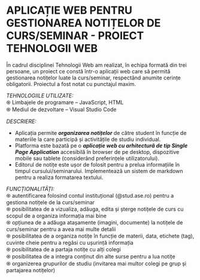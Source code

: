 # APLICAȚIE WEB PENTRU GESTIONAREA NOTIȚELOR DE CURS/SEMINAR - PROIECT TEHNOLOGII WEB

În cadrul disciplinei Tehnologii Web am realizat, în echipa formată din trei persoane, un proiect ce constă într-o aplicații web care să permită gestionarea notițelor luate la curs/seminar, respectând anumite cerințe obligatorii. Proiectul a fost notat cu punctajul maxim.

*TEHNOLOGIILE UTILIZATE:* <br />
֍ Limbajele de programare – JavaScript, HTML <br />
֍ Mediul de dezvoltare – Visual Studio Code <br />

*DESCRIERE:* <br />
+ Aplicația permite ***organizarea notițelor*** de către student în funcție de materiile la care participă și activitățile de studiu individual. 
+ Platforma este bazată pe o ***aplicație web cu arhitectură de tip Single Page Application*** accesibilă în browser de pe desktop, dispozitive mobile sau tablete (considerând preferințele utilizatorului). 
+ Editorul de notițe este ușor de folosit pentru a prelua informațiile în timpul cursului/seminarului. Implementează un sistem de markdown pentru a realiza formatarea textului. 

*FUNCȚIONALITĂȚI:* <br />
֍ autentificarea folosind contul instituțional (@stud.ase.ro) pentru a gestiona notițele de la curs/seminar <br />
֍ posibilitatea de a vizualiza, adăuga, edita și șterge notițele de curs cu scopul de a organiza informația mai bine <br />
֍ opțiunea de a adăuga atașamente (imagini, documente) la notițele de curs/seminar pentru a avea mai multe detalii <br />
֍ posibilitatea de a organiza notițe în funcție de materii, data, etichete (tag), cuvinte cheie pentru a regăsi cu ușurință informația <br />
֍ posibilitatea de a partaja notițe cu alți colegi <br />
֍ posibilitatea de a integra conținut din alte surse pentru a lua notițe <br />
֍ organizerea grupurilor de studiu (invitarea mai multor colegi pe grup și partajarea notițelor) <br />
